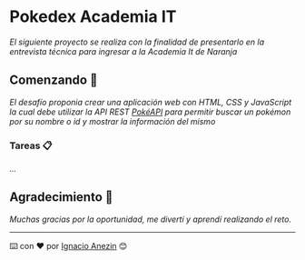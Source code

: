 # Pokedex Academia IT

_El siguiente proyecto se realiza con la finalidad de presentarlo en la entrevista técnica para ingresar a la Academia It de Naranja_

## Comenzando 🚀

_El desafío proponia crear una aplicación web con HTML, CSS y JavaScript la cual debe utilizar la API REST [PokéAPI](https://pokeapi.co/) para permitir buscar un pokémon por su nombre o id y mostrar la información del mismo_

### Tareas 📋

_..._

## Agradecimiento 🎁

_Muchas gracias por la oportunidad, me divertí y aprendí realizando el reto._

---

⌨️ con ❤️ por [Ignacio Anezin](https://www.linkedin.com/in/ignacio-anezin-33b8b11a0/) 😊
